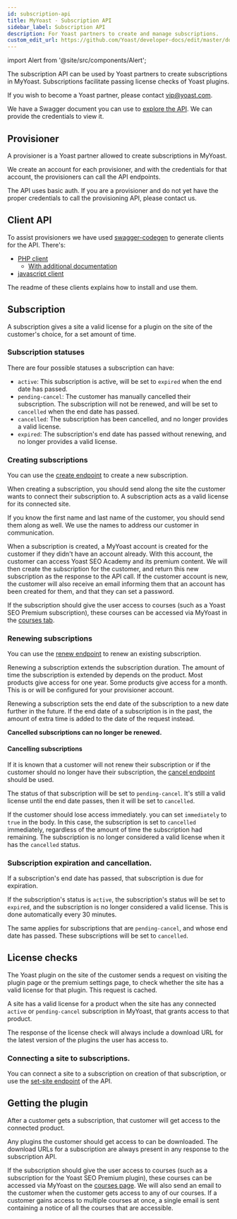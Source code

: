 ```yaml
---
id: subscription-api
title: MyYoast - Subscription API
sidebar_label: Subscription API
description: For Yoast partners to create and manage subscriptions.
custom_edit_url: https://github.com/Yoast/developer-docs/edit/master/docs/customization/myyoast/apis/subscription-api.md
---
```

import Alert from '@site/src/components/Alert';

The subscription API can be used by Yoast partners to create subscriptions in MyYoast. Subscriptions facilitate passing license checks of Yoast plugins.
<Alert>

If you wish to become a Yoast partner, please contact [vip@yoast.com](mailto:vip@yoast.com).
</Alert>

We have a Swagger document you can use to [explore the API](https://my.yoast.com/provisioning-api/#/). We can provide the credentials to view it.

## Provisioner

A provisioner is a Yoast partner allowed to create subscriptions in MyYoast.

We create an account for each provisioner, and with the credentials for that account, the provisioners can call the API endpoints.

The API uses basic auth. If you are a provisioner and do not yet have the proper credentials to call the provisioning API, please contact us.

## Client API

To assist provisioners we have used [swagger-codegen](https://swagger.io/docs/open-source-tools/swagger-codegen/) to generate clients for the API. There's:

- [PHP client](https://github.com/Yoast/subscription-api-php-client)
    - [With additional documentation](https://github.com/Yoast/subscription-api-php-client/blob/master/docs/Api/SubscriptionProvisioningApi.md)
- [javascript client](https://github.com/Yoast/subscription-api-javascript-client)

The readme of these clients explains how to install and use them.

## Subscription

A subscription gives a site a valid license for a plugin on the site of the customer's choice, for a set amount of time.

### Subscription statuses

There are four possible statuses a subscription can have:

- `active`: This subscription is active, will be set to `expired` when the end date has passed.
- `pending-cancel`: The customer has manually cancelled their subscription. The subscription will not be renewed, and will be set to `cancelled` when the end date has passed.
- `cancelled`: The subscription has been cancelled, and no longer provides a valid license.
- `expired`: The subscription's end date has passed without renewing, and no longer provides a valid license.

### Creating subscriptions

You can use the [create endpoint](https://my.yoast.com/provisioning-api/#/Subscription%20Provisioning/post_api_provisioning_subscriptions_create) to create a new subscription.

When creating a subscription, you should send along the site the customer wants to connect their subscription to. A subscription acts as a valid license for its connected site.

If you know the first name and last name of the customer, you should send them along as well. We use the names to address our customer in communication.

When a subscription is created, a MyYoast account is created for the customer if they didn't have an account already. With this account, the customer can access Yoast SEO Academy and its premium content.
We will then create the subscription for the customer, and return this new subscription as the response to the API call.
If the customer account is new, the customer will also receive an email informing them that an account has been created for them, and that they can set a password.

If the subscription should give the user access to courses (such as a Yoast SEO Premium subscription), these courses can be accessed via MyYoast in the [courses tab](https://my.yoast.com/courses).

### Renewing subscriptions

You can use the [renew endpoint](https://my.yoast.com/provisioning-api/#/Subscription%20Provisioning/post_api_provisioning_subscriptions__id__renew) to renew an existing subscription.

Renewing a subscription extends the subscription duration. The amount of time the subscription is extended by depends on the product.
Most products give access for one year. Some products give access for a month. This is or will be configured for your provisioner account.

Renewing a subscription sets the end date of the subscription to a new date further in the future.
If the end date of a subscription is in the past, the amount of extra time is added to the date of the request instead.

**Cancelled subscriptions can no longer be renewed.**

#### Cancelling subscriptions

If it is known that a customer will not renew their subscription or if the customer should no longer have their subscription, the [cancel endpoint](https://my.yoast.com/provisioning-api/#/Subscription%20Provisioning/post_api_provisioning_subscriptions__id__cancel) should be used.

The status of that subscription will be set to `pending-cancel`. It's still a valid license until the end date passes, then it will be set to `cancelled`.

If the customer should lose access immediately. you can set `immediately` to `true` in the body. In this case, the subscription is set to `cancelled` immediately, regardless of the amount of time the subscription had remaining. The subscription is no longer considered a valid license when it has the `cancelled` status.

### Subscription expiration and cancellation.

If a subscription's end date has passed, that subscription is due for expiration.

If the subscription's status is `active`, the subscription's status will be set to `expired`, and the subscription is no longer considered a valid license. This is done automatically every 30 minutes.

The same applies for subscriptions that are `pending-cancel`, and whose end date has passed. These subscriptions will be set to `cancelled`.

## License checks

The Yoast plugin on the site of the customer sends a request on visiting the plugin page or the premium settings page, to check whether the site has a valid license for that plugin. This request is cached.

A site has a valid license for a product when the site has any connected `active` or `pending-cancel` subscription in MyYoast, that grants access to that product.

The response of the license check will always include a download URL for the latest version of the plugins the user has access to.

### Connecting a site to subscriptions.

You can connect a site to a subscription on creation of that subscription, or use the [set-site endpoint](https://my.yoast.com/provisioning-api/#/Subscription%20Provisioning/post_api_provisioning_subscriptions__id__set_site) of the API.

## Getting the plugin

After a customer gets a subscription, that customer will get access to the connected product.

Any plugins the customer should get access to can be downloaded. The download URLs for a subscription are always present in any response to the subscription API.

If the subscription should give the user access to courses (such as a subscription for the Yoast SEO Premium plugin), these courses can be accessed via MyYoast on the [courses page](https://my.yoast.com/courses).
We will also send an email to the customer when the customer gets access to any of our courses. If a customer gains access to multiple courses at once, a single email is sent containing a notice of all the courses that are accessible.
